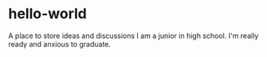 # hello-world
A place to store ideas and discussions
I am a junior in high school. I'm really ready and anxious to graduate.
